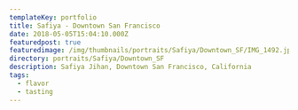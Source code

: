 ```yaml
---
templateKey: portfolio
title: Safiya - Downtown San Francisco
date: 2018-05-05T15:04:10.000Z
featuredpost: true
featuredimage: /img/thumbnails/portraits/Safiya/Downtown_SF/IMG_1492.jpg
directory: portraits/Safiya/Downtown_SF
description: Safiya Jihan, Downtown San Francisco, California
tags:
  - flavor
  - tasting
---
```

